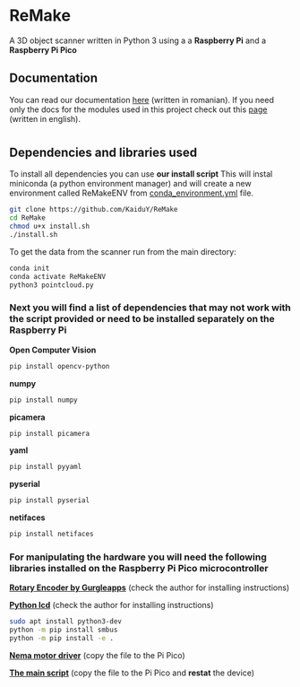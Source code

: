 # ReMake

A 3D object scanner written in Python 3 using a a **Raspberry Pi** and a **Raspberry Pi Pico**

## Documentation

You can read our documentation [here](https://github.com/KaiduY/ReMake/blob/main/Documentatie%20ReMake.pdf) (written in romanian).
If you need only the docs for the modules used in this project check out this [page](https://kaiduy.github.io/ReMake/) (written in english).

#

## Dependencies and libraries used

To install all dependencies you can use **our install script**
This will instal miniconda (a python environment manager) and will create a new environment called ReMakeENV from [conda_environment.yml](conda_environment.yml) file.

```sh
git clone https://github.com/KaiduY/ReMake
cd ReMake
chmod u+x install.sh
./install.sh
```

To get the data from the scanner run from the main directory:

```sh
conda init
conda activate ReMakeENV
python3 pointcloud.py
```

### Next you will find a list of dependencies that may not work with the script provided or need to be installed separately on the **Raspberry Pi**

  **Open Computer Vision**
  
 ```sh
 pip install opencv-python
```

 **numpy**

 ```sh
 pip install numpy
 ```

**picamera**

```sh
pip install picamera
```

**yaml**

```sh
pip install pyyaml
```

**pyserial**

```sh
pip install pyserial
```

**netifaces**

```sh
pip install netifaces
```

### For manipulating the hardware you will need the following libraries installed on the **Raspberry Pi Pico** microcontroller

**[Rotary Encoder by Gurgleapps](https://github.com/gurgleapps/rotary-encoder)** (check the author for installing instructions)

**[Python lcd](https://github.com/dhylands/python_lcd/)** (check the author for installing instructions)

```sh
sudo apt install python3-dev
python -m pip install smbus 
python -m pip install -e .
```

**[Nema motor driver](Raspberry_Pi_Pico/Nema.py)** (copy the file to the Pi Pico)

**[The main script](Raspberry_Pi_Pico/main.py)** (copy the file to the Pi Pico and **restat** the device)
